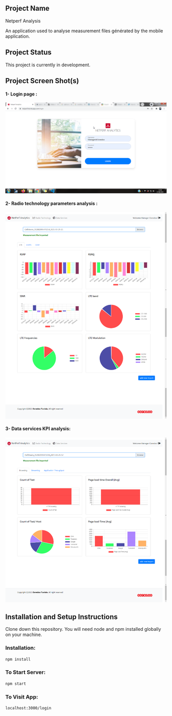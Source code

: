 ## Project Name

Netperf Analysis

An application used to analyse measurement files générated by the mobile application.

## Project Status

This project is currently in development.

## Project Screen Shot(s)
#### 1- Login page :

![login page ](./screenshot/img1.png)

#### 2- Radio technology parameters analysis :

![Radio technology parameters analysis ](./screenshot/img2.png) 

#### 3- Data services KPI analysis:


![Data services KPI analysis ](./screenshot/img3.png)

## Installation and Setup Instructions

Clone down this repository. You will need node and npm installed globally on your machine.

### Installation:

```bash
npm install

```

### To Start Server:

```bash
npm start
```

### To Visit App:

```bash
localhost:3000/login
```